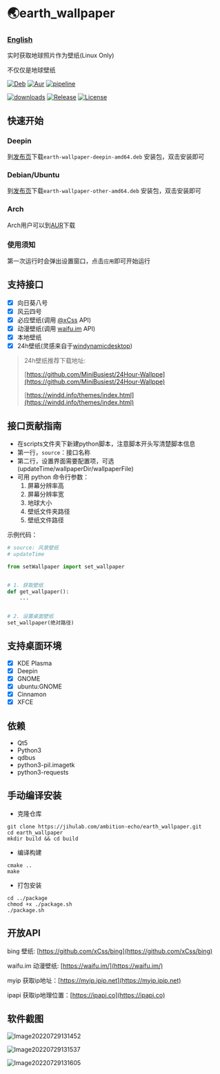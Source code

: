# 🌏earth_wallpaper

### [English](https://github.com/ambition-echo/earth_wallpaper/blob/main/doc/README.md)

实时获取地球照片作为壁纸(Linux Only)

不仅仅是地球壁纸

[![Deb](https://github.com/ambition-echo/earth_wallpaper/actions/workflows/deb.yml/badge.svg)](https://github.com/ambition-echo/earth_wallpaper/actions/workflows/deb.yml)
[![Aur](https://github.com/ambition-echo/earth_wallpaper/actions/workflows/aur.yml/badge.svg)](https://github.com/ambition-echo/earth_wallpaper/actions/workflows/aur.yml)
[![pipeline](https://jihulab.com/ambition-echo/earth_wallpaper/badges/main/pipeline.svg)](https://jihulab.com/ambition-echo/earth_wallpaper/commits/main)

[![downloads](https://img.shields.io/github/downloads/ambition-echo/earth_wallpaper/total)](https://github.com/ambition-echo/earth_wallpaper/releases)
[![Release](https://img.shields.io/github/v/release/ambition-echo/earth_wallpaper)](https://github.com/ambition-echo/earth_wallpaper/releases)
[![License](https://img.shields.io/github/license/ambition-echo/earth_wallpaper)](https://github.com/ambition-echo/earth_wallpaper/blob/main/LICENSE)

## 快速开始

### Deepin

到[发布页](https://jihulab.com/ambition-echo/earth_wallpaper/-/releases)下载```earth-wallpaper-deepin-amd64.deb```
安装包，双击安装即可

### Debian/Ubuntu

到[发布页](https://jihulab.com/ambition-echo/earth_wallpaper/-/releases)下载```earth-wallpaper-other-amd64.deb```
安装包，双击安装即可

### Arch

Arch用户可以到[AUR](https://aur.archlinux.org/packages/earth-wallpaper-bin)下载

### 使用须知

第一次运行时会弹出设置窗口，点击```应用```即可开始运行

## 支持接口

- [x] 向日葵八号
- [x] 风云四号
- [x] 必应壁纸(调用 [@xCss](https://github.com/xCss/bing) API)
- [x] 动漫壁纸(调用 [waifu.im](https://waifu.im/) API)
- [x] 本地壁纸
- [x] 24h壁纸(灵感来自于[windynamicdesktop](https://github.com/t1m0thyj/windynamicdesktop))

> 24h壁纸推荐下载地址:
>
> [https://github.com/MiniBusiest/24Hour-Wallppe](https://github.com/MiniBusiest/24Hour-Wallppe)
>
> [https://windd.info/themes/index.html](https://windd.info/themes/index.html)

## 接口贡献指南

- 在scripts文件夹下新建python脚本，注意脚本开头写清楚脚本信息
- 第一行，```source```：接口名称
- 第二行，设置界面需要配置项，可选(updateTime/wallpaperDir/wallpaperFile)
- 可用 python 命令行参数：
    1. 屏幕分辨率高
    2. 屏幕分辨率宽
    3. 地球大小
    4. 壁纸文件夹路径
    5. 壁纸文件路径

示例代码：

```python
# source: 风景壁纸
# updateTime

from setWallpaper import set_wallpaper


# 1. 获取壁纸
def get_wallpaper():
    ...


# 2. 设置桌面壁纸
set_wallpaper(绝对路径)
```

## 支持桌面环境

- [x] KDE Plasma
- [x] Deepin
- [x] GNOME
- [x] ubuntu:GNOME
- [x] Cinnamon
- [x] XFCE

## 依赖

- Qt5
- Python3
- qdbus
- python3-pil.imagetk
- python3-requests

## 手动编译安装

- 克隆仓库

```shell
git clone https://jihulab.com/ambition-echo/earth_wallpaper.git
cd earth_wallpaper
mkdir build && cd build
```

- 编译构建

```shell
cmake ..
make
```

- 打包安装

```shell
cd ../package
chmod +x ./package.sh
./package.sh
```

## 开放API

bing 壁纸: [https://github.com/xCss/bing](https://github.com/xCss/bing)

waifu.im 动漫壁纸: [https://waifu.im/](https://waifu.im/)

myip 获取ip地址：[https://myip.ipip.net](https://myip.ipip.net)

ipapi 获取ip地理位置：[https://ipapi.co](https://ipapi.co)

## 软件截图

![Image20220729131452](https://jihulab.com/ambition-echo/img_bed/raw/main/img/Image20220729131452.png)

![Image20220729131537](https://jihulab.com/ambition-echo/img_bed/-/raw/main/img/Image20220729131537.png)

![Image20220729131605](https://jihulab.com/ambition-echo/img_bed/raw/main/img/Image20220729131605.png)
